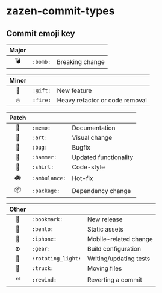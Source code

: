 # zazen-commit-types

## Commit emoji key

| Major |          |                 |
| :---: | -------- | --------------- |
|   💣  | `:bomb:` | Breaking change |

| Minor |          |                                |
| :---: | -------- | ------------------------------ |
|   🎁  | `:gift:` | New feature                    |
|   🔥  | `:fire:` | Heavy refactor or code removal |

| Patch |               |                       |
| :---: | ------------- | --------------------- |
|   📝  | `:memo:`      | Documentation         |
|   🎨  | `:art:`       | Visual change         |
|   🐛  | `:bug:`       | Bugfix                |
|   🔨  | `:hammer:`    | Updated functionality |
|   👕  | `:shirt:`     | Code-style            |
|   🚑  | `:ambulance:` | Hot-fix               |
|   📦  | `:package:`   | Dependency change     |

| Other |                    |                        |
| :---: | ------------------ | ---------------------- |
|   🔖  | `:bookmark:`       | New release            |
|   🍱  | `:bento:`          | Static assets          |
|   📱  | `:iphone:`         | Mobile-related change  |
|   ⚙️  | `:gear:`           | Build configuration    |
|   🚨  | `:rotating_light:` | Writing/updating tests |
|   🚚  | `:truck:`          | Moving files           |
|   ⏪   | `:rewind:`         | Reverting a commit     |
